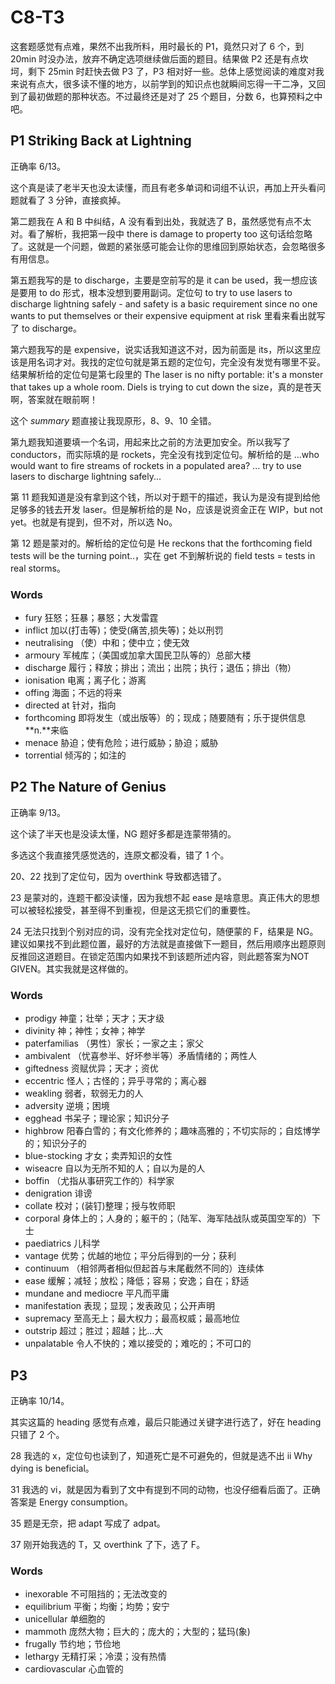 # C8-T3

这套题感觉有点难，果然不出我所料，用时最长的 P1，竟然只对了 6 个，到 20min 时没办法，放弃不确定选项继续做后面的题目。结果做 P2 还是有点坎坷，剩下 25min 时赶快去做 P3 了，P3 相对好一些。总体上感觉阅读的难度对我来说有点大，很多读不懂的地方，以前学到的知识点也就瞬间忘得一干二净，又回到了最初做题的那种状态。不过最终还是对了 25 个题目，分数 6，也算预料之中吧。

## P1 Striking Back at Lightning

正确率 6/13。

这个真是读了老半天也没太读懂，而且有老多单词和词组不认识，再加上开头看问题就看了 3 分钟，直接疯掉。

第二题我在 A 和 B 中纠结，A 没有看到出处，我就选了 B，虽然感觉有点不太对。看了解析，我把第一段中 there is damage to property too 这句话给忽略了。这就是一个问题，做题的紧张感可能会让你的思维回到原始状态，会忽略很多有用信息。

第五题我写的是 to discharge，主要是空前写的是 it can be used，我一想应该是要用 to do 形式，根本没想到要用副词。定位句 to try to use lasers to discharge lightning safely - and safety is a basic requirement since no one wants to put themselves or their expensive equipment at risk 里看来看出就写了 to discharge。

第六题我写的是 expensive，说实话我知道这不对，因为前面是 its，所以这里应该是用名词才对。我找的定位句就是第五题的定位句，完全没有发觉有哪里不妥。结果解析给的定位句是第七段里的 The laser is no nifty portable: it's a monster that takes up a whole room. Diels is trying to cut down the size，真的是苍天啊，答案就在眼前啊！

这个 *summary* 题直接让我现原形，8、9、10 全错。

第九题我知道要填一个名词，用起来比之前的方法更加安全。所以我写了 conductors，而实际填的是 rockets，完全没有找到定位句。解析给的是 ...who would want to fire streams of rockets in a populated area? ... try to use lasers to discharge lightning safely... 

第 11 题我知道是没有拿到这个钱，所以对于题干的描述，我认为是没有提到给他足够多的钱去开发 laser。但是解析给的是 No，应该是说资金正在 WIP，but not yet。也就是有提到，但不对，所以选 No。

第 12 题是蒙对的。解析给的定位句是 He reckons that the forthcoming field tests will be the turning point..，实在 get 不到解析说的 field tests = tests in real storms。

### Words

- fury 狂怒；狂暴；暴怒；大发雷霆
- inflict 加以(打击等)；使受(痛苦,损失等)；处以刑罚
- neutralising （使）中和；使中立；使无效
- armoury 军械库；（美国或加拿大国民卫队等的）总部大楼
- discharge 履行；释放；排出；流出；出院；执行；退伍；排出（物）
- ionisation 电离；离子化；游离
- offing 海面；不远的将来
- directed at 针对，指向
- forthcoming 即将发生（或出版等）的；现成；随要随有；乐于提供信息 **n.**来临
- menace 胁迫；使有危险；进行威胁；胁迫；威胁
- torrential 倾泻的；如注的

## P2 The Nature of Genius

正确率 9/13。

这个读了半天也是没读太懂，NG 题好多都是连蒙带猜的。

多选这个我直接凭感觉选的，连原文都没看，错了 1 个。

20、22 找到了定位句，因为 overthink 导致都选错了。

23 是蒙对的，连题干都没读懂，因为我想不起 ease 是啥意思。真正伟大的思想可以被轻松接受，甚至得不到重视，但是这无损它们的重要性。

24 无法只找到个别对应的词，没有完全找对定位句，随便蒙的 F，结果是 NG。建议如果找不到此题位置，最好的方法就是直接做下一题目，然后用顺序出题原则反推回这道题目。在锁定范围内如果找不到该题所述内容，则此题答案为NOT GIVEN。其实我就是这样做的。

### Words

- prodigy 神童；壮举；天才；天才级
- divinity 神；神性；女神；神学
- paterfamilias （男性）家长；一家之主；家父
- ambivalent （忧喜参半、好坏参半等）矛盾情绪的；两性人
- giftedness 资赋优异；天才；资优
- eccentric 怪人；古怪的；异乎寻常的；离心器
- weakling 弱者，软弱无力的人
- adversity 逆境；困境
- egghead 书呆子；理论家；知识分子
- highbrow 阳春白雪的；有文化修养的；趣味高雅的；不切实际的；自炫博学的；知识分子的
- blue-stocking 才女；卖弄知识的女性
- wiseacre 自以为无所不知的人；自以为是的人
- boffin （尤指从事研究工作的）科学家
- denigration 诽谤
- collate 校对；(装钉)整理；授与牧师职
- corporal 身体上的；人身的；躯干的；（陆军、海军陆战队或英国空军的）下士
- paediatrics 儿科学
- vantage 优势；优越的地位；平分后得到的一分；获利
- continuum （相邻两者相似但起首与末尾截然不同的）连续体
- ease 缓解；减轻；放松；降低；容易；安逸；自在；舒适
- mundane and mediocre 平凡而平庸
- manifestation 表现；显现；发表政见；公开声明
- supremacy 至高无上；最大权力；最高权威；最高地位
- outstrip 超过；胜过；超越；比…大
- unpalatable 令人不快的；难以接受的；难吃的；不可口的

## P3 

正确率 10/14。

其实这篇的 heading 感觉有点难，最后只能通过关键字进行选了，好在 heading 只错了 2 个。

28 我选的 x，定位句也读到了，知道死亡是不可避免的，但就是选不出 ii Why dying is beneficial。

31 我选的 vi，就是因为看到了文中有提到不同的动物，也没仔细看后面了。正确答案是 Energy consumption。

35 题是无奈，把 adapt 写成了 adpat。

37 刚开始我选的 T，又 overthink 了下，选了 F。

### Words

- inexorable 不可阻挡的；无法改变的
- equilibrium 平衡；均衡；均势；安宁
- unicellular 单细胞的
- mammoth 庞然大物；巨大的；庞大的；大型的；猛玛(象)
- frugally 节约地；节俭地
- lethargy 无精打采；冷漠；没有热情
- cardiovascular 心血管的
